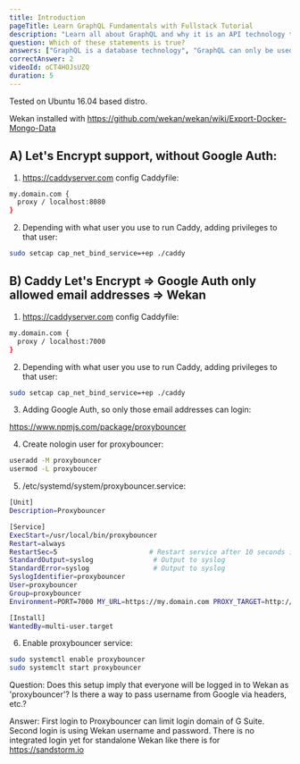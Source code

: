 ```yaml
---
title: Introduction
pageTitle: Learn GraphQL Fundamentals with Fullstack Tutorial
description: "Learn all about GraphQL and why it is an API technology that's superior to REST. It is not only for React & Javascript developers but can be used for any API."
question: Which of these statements is true?
answers: ["GraphQL is a database technology", "GraphQL can only be used together with SQL", "GraphQL was invented by Facebook", "GraphQL was developed by Netflix and Coursera"]
correctAnswer: 2
videoId: oCT4HOJsUZQ
duration: 5
---
```


Tested on Ubuntu 16.04 based distro.

Wekan installed with https://github.com/wekan/wekan/wiki/Export-Docker-Mongo-Data

## A) Let's Encrypt support, without Google Auth:

1) https://caddyserver.com config Caddyfile:
```bash
my.domain.com {
  proxy / localhost:8080
}
```

2) Depending with what user you use to run Caddy, adding privileges to that user:
```bash
sudo setcap cap_net_bind_service=+ep ./caddy
```

## B) Caddy Let's Encrypt => Google Auth only allowed email addresses => Wekan

1) https://caddyserver.com config Caddyfile:
```bash
my.domain.com {
  proxy / localhost:7000
}
```

2) Depending with what user you use to run Caddy, adding privileges to that user:
```bash
sudo setcap cap_net_bind_service=+ep ./caddy
```

3) Adding Google Auth, so only those email addresses can login:

https://www.npmjs.com/package/proxybouncer

4) Create nologin user for proxybouncer:
```bash
useradd -M proxybouncer
usermod -L proxyboucer
```

5) /etc/systemd/system/proxybouncer.service:
```bash
[Unit]
Description=Proxybouncer

[Service]
ExecStart=/usr/local/bin/proxybouncer
Restart=always
RestartSec=5                       # Restart service after 10 seconds if node service crashes
StandardOutput=syslog               # Output to syslog
StandardError=syslog                # Output to syslog
SyslogIdentifier=proxybouncer
User=proxybouncer
Group=proxybouncer
Environment=PORT=7000 MY_URL=https://my.domain.com PROXY_TARGET=http://localhost:8080 GOOGLE_CLIENT_ID=... GOOGLE_CLIENT_SECRET=... ALLOWED_EMAILS=.*@domain.com$ COOKIE_SECRET=...

[Install]
WantedBy=multi-user.target
```

6) Enable proxybouncer service:
```bash
sudo systemctl enable proxybouncer
sudo systemclt start proxybouncer
```
Question: Does this setup imply that everyone will be logged in to Wekan as 'proxybouncer'? Is there a way to pass username from Google via headers, etc.?

Answer: First login to Proxybouncer can limit login domain of G Suite. Second login is using Wekan username and password. There is no integrated login yet for standalone Wekan like there is for https://sandstorm.io